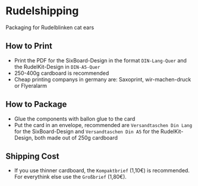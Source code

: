 # Rudelshipping
Packaging for Rudelblinken cat ears

## How to Print
* Print the PDF for the SixBoard-Design in the format `DIN-Lang-Quer` and the RudelKit-Design in `DIN-A5-Quer`
* 250-400g cardboard is recommended  
* Cheap printing companys in germany are: Saxoprint, wir-machen-druck or Flyeralarm

## How to Package
* Glue the components with ballon glue to the card
* Put the card in an envelope, recommended are `Versandtaschen Din Lang` for the SixBoard-Design and `Versandtaschen Din A5` for the RudelKit-Design, both made out of 250g cardboard

## Shipping Cost
* If you use thinner cardboard, the `Kompaktbrief` (1,10€) is recommended. For everythink else use the `Großbrief` (1,80€).